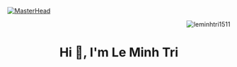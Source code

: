 [![MasterHead](https://i.imgur.com/DCoUjqb.gif)](https://github.com/leminhtri1511) 
<p align="right"> <img src="https://komarev.com/ghpvc/?username=leminhtri1511&label=Profile%20views&color=0e75b6&style=flat" alt="leminhtri1511" /> </p>


<h1 align="center">Hi 👋, I'm Le Minh Tri</h1>
